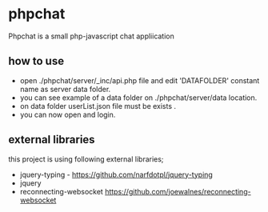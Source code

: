 # phpchat
Phpchat is a small php-javascript chat appliication 

## how to use
* open ./phpchat/server/_inc/api.php file and edit 'DATAFOLDER' constant name as server data folder.
* you can see example of a data folder on ./phpchat/server/data location.
* on data folder userList.json file must be exists .
* you can now open and login.

## external libraries
this project is using following external libraries;

* jquery-typing - https://github.com/narfdotpl/jquery-typing
* jquery
* reconnecting-websocket https://github.com/joewalnes/reconnecting-websocket

